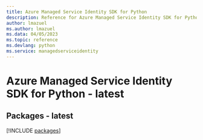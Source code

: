 ```yaml
---
title: Azure Managed Service Identity SDK for Python
description: Reference for Azure Managed Service Identity SDK for Python
author: lmazuel
ms.author: lmazuel
ms.data: 04/05/2023
ms.topic: reference
ms.devlang: python
ms.service: managedserviceidentity
---
```

# Azure Managed Service Identity SDK for Python - latest
## Packages - latest
[!INCLUDE [packages](managed-service-identity-index.md)]